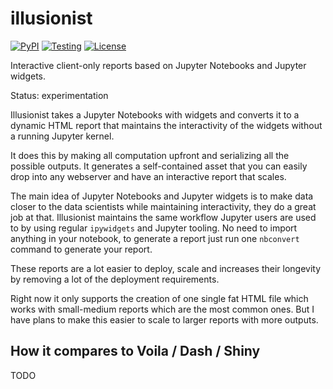 # illusionist

[![PyPI](https://badge.fury.io/py/illusionist.svg)](https://pypi.org/project/illusionist/)
[![Testing](https://github.com/danielfrg/illusionist/workflows/test/badge.svg)](https://github.com/danielfrg/illusionist/actions)
[![License](http://img.shields.io/:license-Apache%202-blue.svg)](https://github.com/danielfrg/illusionist/blob/master/LICENSE.txt)

Interactive client-only reports based on Jupyter Notebooks and Jupyter widgets.

Status: experimentation

Illusionist takes a Jupyter Notebooks with widgets and converts it to a
dynamic HTML report that maintains the interactivity of the widgets without a
running Jupyter kernel.

It does this by making all computation upfront and serializing all the possible outputs.
It generates a self-contained asset that you can easily drop into any webserver
and have an interactive report that scales.

The main idea of Jupyter Notebooks and Jupyter widgets is to make data closer
to the data scientists while maintaining interactivity, they do a great job at that.
Illusionist maintains the same workflow Jupyter users are used to by using
regular `ipywidgets` and Jupyter tooling.
No need to import anything in your notebook, to generate a report
just run one `nbconvert` command to generate your report.

These reports are a lot easier to deploy, scale and increases their longevity by
removing a lot of the deployment requirements.

Right now it only supports the creation of one single fat HTML file which works
with small-medium reports which are the most common ones. But I have
plans to make this easier to scale to larger reports with more outputs.

## How it compares to Voila / Dash / Shiny

TODO
